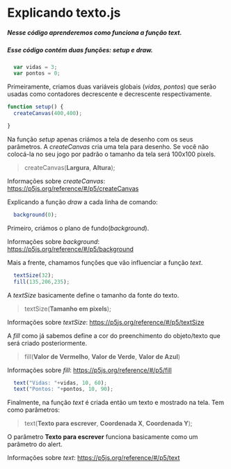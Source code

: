 # Explicando texto.js
##### Nesse código aprenderemos como funciona a função text.
##### Esse código contém duas funções: setup e draw.

```javascript
  var vidas = 3; 
  var pontos = 0;  
```

Primeiramente, criamos duas variáveis globais (*vidas, pontos*) que serão usadas como 
contadores decrescente e decrescente respectivamente.

```javascript
function setup() {
  createCanvas(400,400);

}
```

Na função *setup* apenas criámos a tela de desenho com os seus parâmetros.
A *createCanvas* cria uma tela para desenho. Se você não colocá-la no 
seu jogo por padrão o tamanho da tela será 100x100 pixels.

>createCanvas(**Largura**, **Altura**);

Informações sobre *createCanvas*: https://p5js.org/reference/#/p5/createCanvas

Explicando a função *draw* a cada linha de comando:

```javascript
  background(0);
```

Primeiro, criámos o plano de fundo(*background*).

Informações sobre *background*: https://p5js.org/reference/#/p5/background

Mais a frente, chamamos funções que vão influenciar a função *text*.

```javascript
  textSize(32);
  fill(135,206,235);
```

A *textSize* basicamente define o tamanho da fonte do texto.

>textSize(**Tamanho em pixels**);

Informações sobre *textSize*:  https://p5js.org/reference/#/p5/textSize

A *fill* como já sabemos define a cor do preenchimento do objeto/texto que será criado posteriormente.

>fill(**Valor de Vermelho**, **Valor de Verde**, **Valor de Azul**)

Informações sobre *fill*: https://p5js.org/reference/#/p5/fill

```javascript
  text("Vidas: "+vidas, 10, 60);
  text("Pontos: "+pontos, 10, 90);
```

Finalmente, na função *text* é criada então um texto e mostrado na tela. Tem como parâmetros:

>text(**Texto para escrever**, **Coordenada X**, **Coordenada Y**);

O parâmetro **Texto para escrever** funciona basicamente como um parâmetro do alert. 

Informações sobre *text*: https://p5js.org/reference/#/p5/text







